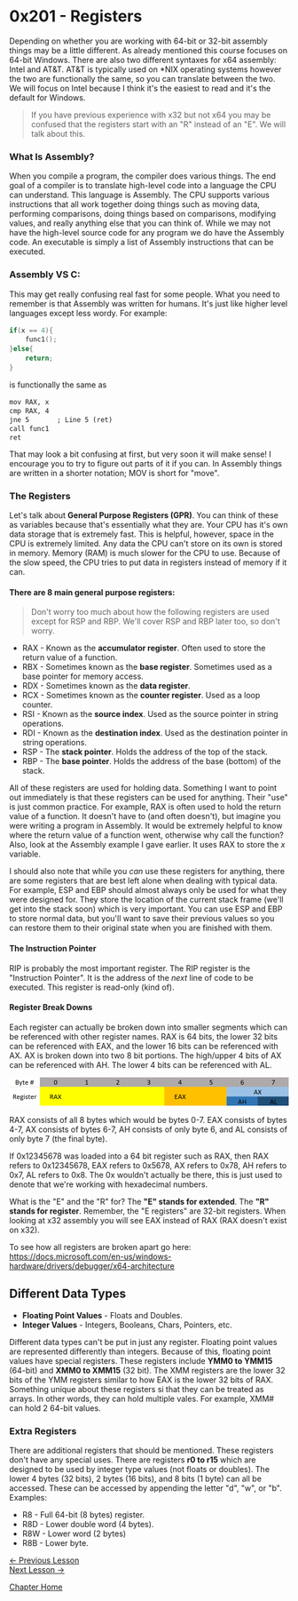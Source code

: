 # 0x201 - Registers
Depending on whether you are working with 64-bit or 32-bit assembly things may be a little different. As already mentioned this course focuses on 64-bit Windows. There are also two different syntaxes for x64 assembly: Intel and AT&T. AT&T is typically used on *NIX operating systems however the two are functionally the same, so you can translate between the two. We will focus on Intel because I think it's the easiest to read and it's the default for Windows. 
> If you have previous experience with x32 but not x64 you may be confused that the registers start with an "R" instead of an "E". We will talk about this.


### What Is Assembly?
When you compile a program, the compiler does various things. The end goal of a compiler is to translate high-level code into a language the CPU can understand. This language is Assembly. The CPU supports various instructions that all work together doing things such as moving data, performing comparisons, doing things based on comparisons, modifying values, and really anything else that you can think of. While we may not have the high-level source code for any program we do have the Assembly code. An executable is simply a list of Assembly instructions that can be executed.

### Assembly VS C:
This may get really confusing real fast for some people. What you need to remember is that Assembly was written for humans. It's just like higher level languages except less wordy. For example:  
```c
if(x == 4){
    func1();
}else{
    return;
}
```
is functionally the same as
```assembly
mov RAX, x
cmp RAX, 4
jne 5       ; Line 5 (ret)
call func1
ret
```
That may look a bit confusing at first, but very soon it will make sense! I encourage you to try to figure out parts of it if you can. In Assembly things are written in a shorter notation; MOV is short for "move". 

### The Registers
Let's talk about **General Purpose Registers (GPR)**. You can think of these as variables because that's essentially what they are. Your CPU has it's own data storage that is extremely fast. This is helpful, however, space in the CPU is extremely limited. Any data the CPU can't store on its own is stored in memory. Memory (RAM) is much slower for the CPU to use. Because of the slow speed, the CPU tries to put data in registers instead of memory if it can.

#### There are 8 main general purpose registers:
> Don't worry too much about how the following registers are used except for RSP and RBP. We'll cover RSP and RBP later too, so don't worry.

* RAX - Known as the **accumulator register**. Often used to store the return value of a function.
* RBX - Sometimes known as the **base register**. Sometimes used as a base pointer for memory access.
* RDX - Sometimes known as the **data register**. 
* RCX - Sometimes known as the **counter register**. Used as a loop counter.
* RSI - Known as the **source index**. Used as the source pointer in string operations.
* RDI - Known as the **destination index**. Used as the destination pointer in string operations.
* RSP - The **stack pointer**. Holds the address of the top of the stack.
* RBP - The **base pointer**. Holds the address of the base (bottom) of the stack.

All of these registers are used for holding data. Something I want to point out immediately is that these registers can be used for anything. Their "use" is just common practice. For example, RAX is often used to hold the return value of a function. It doesn't have to (and often doesn't), but imagine you were writing a program in Assembly. It would be extremely helpful to know where the return value of a function went, otherwise why call the function? Also, look at the Assembly example I gave earlier. It uses RAX to store the *x* variable.

I should also note that while you *can* use these registers for anything, there are some registers that are best left alone when dealing with typical data. For example, ESP and EBP should almost always only be used for what they were designed for. They store the location of the current stack frame (we'll get into the stack soon) which is very important. You can use ESP and EBP to store normal data, but you'll want to save their previous values so you can restore them to their original state when you are finished with them. 

#### The Instruction Pointer
RIP is probably the most important register. The RIP register is the "Instruction Pointer". It is the address of the *next* line of code to be executed. This register is read-only (kind of).

#### Register Break Downs
Each register can actually be broken down into smaller segments which can be referenced with other register names. RAX is 64 bits, the lower 32 bits can be referenced with EAX, and the lower 16 bits can be referenced with AX. AX is broken down into two 8 bit portions. The high/upper 4 bits of AX can be referenced with AH. The lower 4 bits can be referenced with AL.
<p align="center">
  <img src="[ignore]/RegisterBreakdown.png">
</p>

RAX consists of all 8 bytes which would be bytes 0-7. EAX consists of bytes 4-7, AX consists of bytes 6-7, AH consists of only byte 6, and AL consists of only byte 7 (the final byte).

If 0x12345678 was loaded into a 64 bit register such as RAX, then RAX refers to 0x12345678, EAX refers to 0x5678, AX refers to 0x78, AH refers to 0x7, AL refers to 0x8. The 0x wouldn't actually be there, this is just used to denote that we're working with hexadecimal numbers.

What is the "E" and the "R" for? The **"E" stands for extended**. The **"R" stands for register**. Remember, the "E registers" are 32-bit registers. When looking at x32 assembly you will see EAX instead of RAX (RAX doesn't exist on x32).

To see how all registers are broken apart go here:  
https://docs.microsoft.com/en-us/windows-hardware/drivers/debugger/x64-architecture

## Different Data Types
* **Floating Point Values** - Floats and Doubles.
* **Integer Values** - Integers, Booleans, Chars, Pointers, etc.

Different data types can't be put in just any register. Floating point values are represented differently than integers. Because of this, floating point values have special registers. These registers include **YMM0 to YMM15** (64-bit) and **XMM0 to XMM15** (32 bit). The XMM registers are the lower 32 bits of the YMM registers similar to how EAX is the lower 32 bits of RAX. Something unique about these registers si that they can be treated as arrays. In other words, they can hold multiple vales. For example, XMM# can hold 2 64-bit values.

### Extra Registers
There are additional registers that should be mentioned. These registers don't have any special uses. There are registers **r0 to r15** which are designed to be used by integer type values (not floats or doubles). The lower 4 bytes (32 bits), 2 bytes (16 bits), and 8 bits (1 byte) can all be accessed. These can be accessed by appending the letter "d", "w", or "b".  
Examples: 
* R8 - Full 64-bit (8 bytes) register.
* R8D - Lower double word (4 bytes).
* R8W - Lower word (2 bytes)
* R8B - Lower byte.

[<- Previous Lesson](0x200-Assembly.md)  
[Next Lesson ->](0x202-MemoryLayout.md)  

[Chapter Home](0x200-Assembly.md)  
